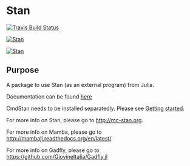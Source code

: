 # Stan

[![Travis Build Status](https://travis-ci.org/goedman/Stan.jl.svg?branch=master)](https://travis-ci.org/goedman/Stan.jl)

[![Stan](http://pkg.julialang.org/badges/Stan_0.5.svg)](http://pkg.julialang.org/?pkg=Stan&ver=0.5)

[![Stan](http://pkg.julialang.org/badges/Stan_0.6.svg)](http://pkg.julialang.org/?pkg=Stan&ver=0.6)


## Purpose

A package to use Stan (as an external program) from Julia.

Documentation can be found [here](http://goedman.github.io/Stan.jl/latest/INTRO.html)

CmdStan needs to be installed separatedly. Please see [Getting started]().

For more info on Stan, please go to <http://mc-stan.org>.

For more info on Mamba, please go to <http://mambajl.readthedocs.org/en/latest/>.

For more info on Gadfly, please go to <https://github.com/GiovineItalia/Gadfly.jl>

